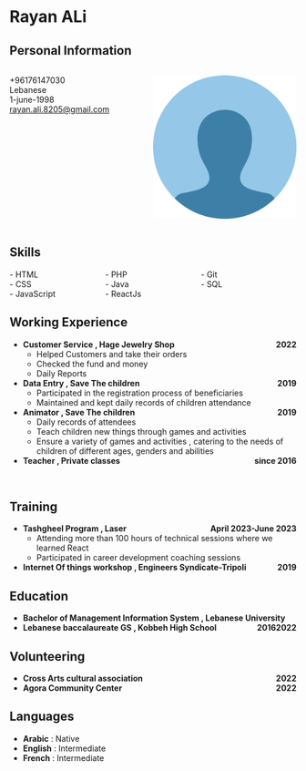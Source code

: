 # Rayan ALi

## Personal Information

<div style="display: flex;">
    <div style="flex: 1;">

+96176147030<br>
Lebanese<br>
1-june-1998<br>
rayan.ali.8205@gmail.com <br>

</div>
    <div style="flex: 1;">

![My Profile Image](https://github.com/rayan-ali0/Git-Trial/blob/master/IMG.png) 


</div>
</div>

## Skills 
<div style="display: flex;">
    <div style="flex: 1;">
        - HTML<br>
        - CSS<br>
        - JavaScript<br>
    </div>
    <div style="flex: 1;">
        - PHP<br>
        - Java<br>
        - ReactJs<br>
    </div>
       <div style="flex: 1;">
        - Git<br>
        - SQL<br>
    </div>
</div>

 ## Working Experience 
- **Customer Service , Hage Jewelry Shop** <span style="float:right;"> **2022** </span>
  -  Helped Customers and take their orders
  - Checked the fund and money
  - Daily Reports
- **Data Entry , Save The children**  <span style="float:right;">**2019**</span>
  - Participated in the registration process of beneficiaries 
  - Maintained and kept daily records of children attendance
- **Animator , Save The children**  <span style="float:right;"> **2019** </span>
  - Daily records of attendees
  - Teach children new things through games and activities
  - Ensure a variety of games and activities , catering to the needs of   children of different ages, genders and abilities 
- **Teacher , Private classes**  <span style="float:right;">**since 2016** </span>
 <br>


## Training 

- **Tashgheel Program , Laser** <span style="float:right;"> **April 2023-June 2023** </span>
  - Attending more than 100 hours of technical sessions where we learned React
  - Participated in career development coaching sessions
- **Internet Of things workshop , Engineers Syndicate-Tripoli** <span style="float:right;"> **2019** </span>
## Education
- **Bachelor of Management Information System , Lebanese University** <span style="float:right;"> **2022** </span><br>
- **Lebanese baccalaureate GS , Kobbeh High School** <span style="float:right;"> **2016** </span><br>


## Volunteering
- **Cross Arts cultural association** <span style="float:right;"> **2022** </span><br>
- **Agora Community Center** <span style="float:right;"> **2022** </span><br>

## Languages
- **Arabic** : Native <br>
- **English** : Intermediate <br>
- **French** : Intermediate <br>
